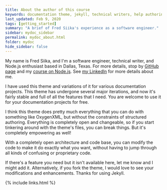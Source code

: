 ```yaml
---
title: About the author of this course
keywords: documentation theme, jekyll, technical writers, help authoring tools, hat replacements
last_updated: Feb 9, 2020
tags: [getting_started]
summary: "A brief of Fred Siika's experience as a software engineer."
sidebar: mydoc_sidebar
permalink: mydoc_about.html
folder: mydoc
hide_sidebar: false
---
```


My name is Fred Siika, and I'm a software engineer, technical writer, and Node.js enthusiast based in Dallas, Texas. For more details, stop by [GitHub page](http://github.com/fredsiika/) and my [course on Node.js](http://fredsiika.github.io/node-academy/).  See [my LinkedIn](http://linkedin.com/in/fredsiika/) for more details about me.

I have used this theme and variations of it for various documentation projects. This theme has undergone several major iterations, and now it's fairly stable and full of all the features that I need. You are welcome to use it for your documentation projects for free.

I think this theme does pretty much everything that you can do with something like OxygenXML, but without the constraints of structured authoring. Everything is completely open and changeable, so if you start tinkering around with the theme's files, you can break things. But it's completely empowering as well!

With a completely open architecture and code base, you can modify the code to make it do exactly what you want, without having to jump through all kinds of confusing or proprietary code.

If there's a feature you need but it isn't available here, let me know and I might add it. Alternatively, if you fork the theme, I would love to see your modifications and enhancements. Thanks for using Jekyll.

{% include links.html %}
